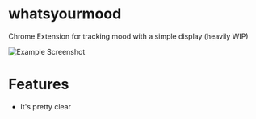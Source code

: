 # whatsyourmood
Chrome Extension for tracking mood with a simple display (heavily WIP)

![Example Screenshot](http://i.imgur.com/9rFAvqg.jpg)

# Features
- It's pretty clear
